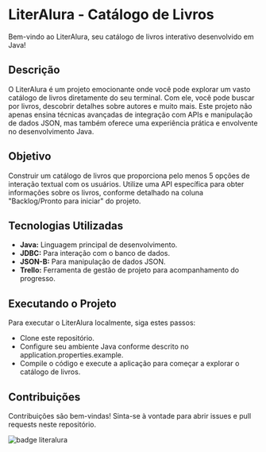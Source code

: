 # LiterAlura - Catálogo de Livros

Bem-vindo ao LiterAlura, seu catálogo de livros interativo desenvolvido em Java!

## Descrição
O LiterAlura é um projeto emocionante onde você pode explorar um vasto catálogo de livros diretamente do seu terminal. Com ele, você pode buscar por livros, descobrir detalhes sobre autores e muito mais. Este projeto não apenas ensina técnicas avançadas de integração com APIs e manipulação de dados JSON, mas também oferece uma experiência prática e envolvente no desenvolvimento Java.

## Objetivo
Construir um catálogo de livros que proporciona pelo menos 5 opções de interação textual com os usuários. Utilize uma API específica para obter informações sobre os livros, conforme detalhado na coluna "Backlog/Pronto para iniciar" do projeto.

## Tecnologias Utilizadas
- **Java:** Linguagem principal de desenvolvimento.
- **JDBC:** Para interação com o banco de dados.
- **JSON-B:** Para manipulação de dados JSON.
- **Trello:** Ferramenta de gestão de projeto para acompanhamento do progresso.

## Executando o Projeto
Para executar o LiterAlura localmente, siga estes passos:
- Clone este repositório.
- Configure seu ambiente Java conforme descrito no application.properties.example.
- Compile o código e execute a aplicação para começar a explorar o catálogo de livros.

## Contribuições
Contribuições são bem-vindas! Sinta-se à vontade para abrir issues e pull requests neste repositório.

![badge literalura](https://github.com/user-attachments/assets/87713fa5-2f1c-486c-b9bc-9f019d181d67)
